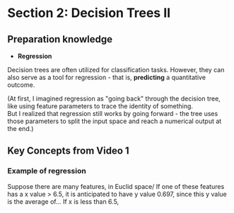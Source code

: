 # Section 2: Decision Trees II


## Preparation knowledge

- **Regression**

Decision trees are often utilized for classification tasks. However, they can also serve as a tool for regression - that is, **predicting** a quantitative outcome.

(At first, I imagined regression as "going back" through the decision tree,  
like using feature parameters to trace the identity of something.  
But I realized that regression still works by going forward - 
the tree uses those parameters to split the input space and reach a numerical output at the end.)


## Key Concepts from Video 1


### Example of regression


Suppose there are many features, in Euclid space/
If one of these features has a x value > 6.5, it is anticipated to have y value 0.697, since this y value is the average of...
If x is less than 6.5, 